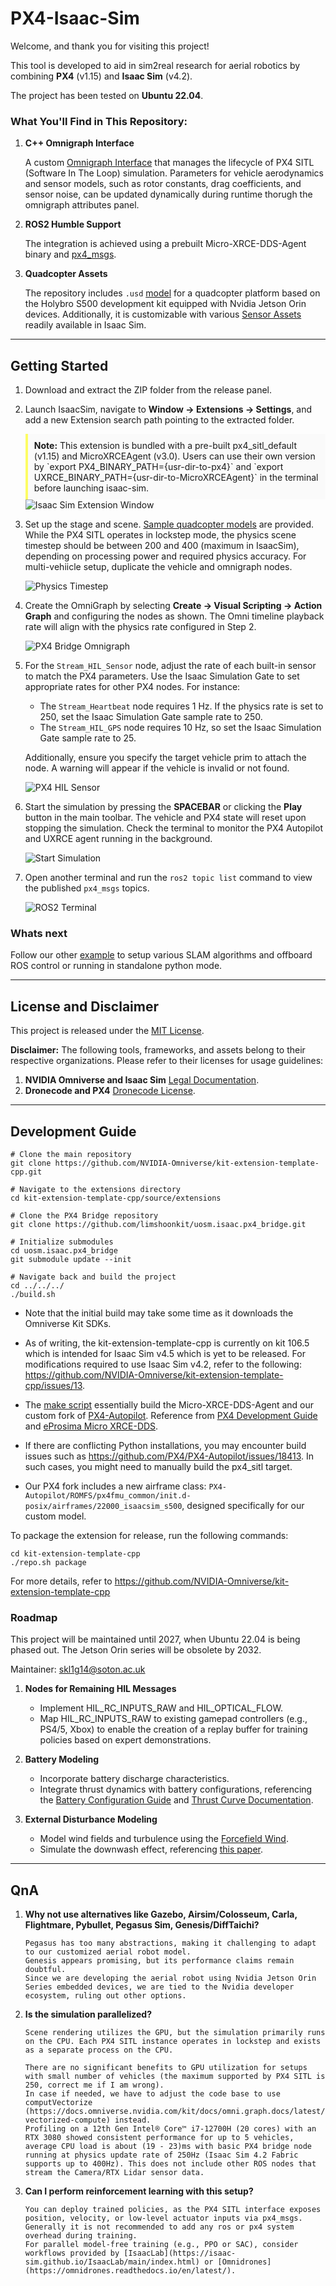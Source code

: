# PX4-Isaac-Sim

Welcome, and thank you for visiting this project!

This tool is developed to aid in sim2real research for aerial robotics by combining **PX4** (v1.15) and **Isaac Sim** (v4.2).

The project has been tested on **Ubuntu 22.04**.

### What You'll Find in This Repository:
1. **C++ Omnigraph Interface**
   
   A custom [Omnigraph Interface](https://docs.omniverse.nvidia.com/isaacsim/latest/gui_tutorials/tutorial_gui_omnigraph.html) that manages the lifecycle of PX4 SITL (Software In The Loop) simulation. Parameters for vehicle aerodynamics and sensor models, such as rotor constants, drag coefficients, and sensor noise, can be updated dynamically during runtime thorugh the omnigraph attributes panel.

2. **ROS2 Humble Support**
   
   The integration is achieved using a prebuilt Micro-XRCE-DDS-Agent binary and [px4_msgs](https://github.com/PX4/px4_msgs).

3. **Quadcopter Assets**
   
   The repository includes `.usd` [model](./model/) for a quadcopter platform based on the Holybro S500 development kit equipped with Nvidia Jetson Orin devices.
   Additionally, it is customizable with various [Sensor Assets](https://docs.omniverse.nvidia.com/isaacsim/latest/features/environment_setup/assets/usd_assets_sensors.html) readily available in Isaac Sim.

---

## Getting Started

1. Download and extract the ZIP folder from the release panel. 

2. Launch IsaacSim, navigate to **Window -> Extensions -> Settings**, and add a new Extension search path pointing to the extracted folder.

   <div style="background-color:rgba(192, 192, 192, 0.06); border-left: 4px solid rgba(255, 255, 0, 0.6); padding: 10px;">
   <strong>Note:</strong> This extension is bundled with a pre-built px4_sitl_default (v1.15) and MicroXRCEAgent (v3.0). Users can use their own version by `export PX4_BINARY_PATH={usr-dir-to-px4}` and `export UXRCE_BINARY_PATH={usr-dir-to-MicroXRCEAgent}` in the terminal before launching isaac-sim.
   </div>

   <img src="./media/extension.png" alt="Isaac Sim Extension Window">

3. Set up the stage and scene. [Sample quadcopter models](./model) are provided. While the PX4 SITL operates in lockstep mode, the physics scene timestep should be between 200 and 400 (maximum in IsaacSim), depending on processing power and required physics accuracy. For multi-vehiicle setup, duplicate the vehicle and omnigraph nodes.

   <img src="./media/physics_timestep.png" alt="Physics Timestep">

4. Create the OmniGraph by selecting **Create -> Visual Scripting -> Action Graph** and configuring the nodes as shown. The Omni timeline playback rate will align with the physics rate configured in Step 2.

   <img src="./media/omnigraph_setup.png" alt="PX4 Bridge Omnigraph">

5. For the `Stream_HIL_Sensor` node, adjust the rate of each built-in sensor to match the PX4 parameters. Use the Isaac Simulation Gate to set appropriate rates for other PX4 nodes. For instance:
   - The `Stream_Heartbeat` node requires 1 Hz. If the physics rate is set to 250, set the Isaac Simulation Gate sample rate to 250.
   - The `Stream_HIL_GPS` node requires 10 Hz, so set the Isaac Simulation Gate sample rate to 25.

   Additionally, ensure you specify the target vehicle prim to attach the node. A warning will appear if the vehicle is invalid or not found.

   <img src="./media/hil_sensor_node.png" alt="PX4 HIL Sensor">

6. Start the simulation by pressing the **SPACEBAR** or clicking the **Play** button in the main toolbar. The vehicle and PX4 state will reset upon stopping the simulation. Check the terminal to monitor the PX4 Autopilot and UXRCE agent running in the background.

   <img src="./media/terminal_post_start.png" alt="Start Simulation">

7. Open another terminal and run the `ros2 topic list` command to view the published `px4_msgs` topics.

   <img src="./media/ros2_topic_list.png" alt="ROS2 Terminal">

### Whats next

Follow our other [example](./example/README.md) to setup various SLAM algorithms and offboard ROS control or running in standalone python mode.  

---

## License and Disclaimer

This project is released under the [MIT License](./LICENSE).

**Disclaimer:**
The following tools, frameworks, and assets belong to their respective organizations. Please refer to their licenses for usage guidelines:
1. **NVIDIA Omniverse and Isaac Sim**
   [Legal Documentation](https://docs.omniverse.nvidia.com/isaacsim/latest/common/legal.html).
2. **Dronecode and PX4**
   [Dronecode License](https://docs.px4.io/main/en/contribute/licenses.html).

---

## Development Guide

```
# Clone the main repository
git clone https://github.com/NVIDIA-Omniverse/kit-extension-template-cpp.git

# Navigate to the extensions directory
cd kit-extension-template-cpp/source/extensions

# Clone the PX4 Bridge repository
git clone https://github.com/limshoonkit/uosm.isaac.px4_bridge.git

# Initialize submodules
cd uosm.isaac.px4_bridge
git submodule update --init

# Navigate back and build the project
cd ../../../
./build.sh
```

- Note that the initial build may take some time as it downloads the Omniverse Kit SDKs.

- As of writing, the kit-extension-template-cpp is currently on kit 106.5 which is intended for Isaac Sim v4.5 which is yet to be released.
For modifications required to use Isaac Sim v4.2, refer to the following: https://github.com/NVIDIA-Omniverse/kit-extension-template-cpp/issues/13.

- The [make script](./premake5.lua) essentially build the Micro-XRCE-DDS-Agent and our custom fork of [PX4-Autopilot](https://github.com/limshoonkit/PX4-Autopilot).
Reference from [PX4 Development Guide](https://docs.px4.io/main/en/dev_setup/dev_env_linux_ubuntu.html) and [eProsima Micro XRCE-DDS](https://micro-xrce-dds.docs.eprosima.com/en/latest/quickstart.html).

- If there are conflicting Python installations, you may encounter build issues such as https://github.com/PX4/PX4-Autopilot/issues/18413. In such cases, you might need to manually build the px4_sitl target.

- Our PX4 fork includes a new airframe class:
`PX4-Autopilot/ROMFS/px4fmu_common/init.d-posix/airframes/22000_isaacsim_s500`,
designed specifically for our custom model.

To package the extension for release, run the following commands:
```
cd kit-extension-template-cpp
./repo.sh package
```
For more details, refer to https://github.com/NVIDIA-Omniverse/kit-extension-template-cpp

### Roadmap

This project will be maintained until 2027, when Ubuntu 22.04 is being phased out. The Jetson Orin series will be obsolete by 2032.

Maintainer: skl1g14@soton.ac.uk

1. **Nodes for Remaining HIL Messages**

   - Implement HIL_RC_INPUTS_RAW and HIL_OPTICAL_FLOW.
   - Map HIL_RC_INPUTS_RAW to existing gamepad controllers (e.g., PS4/5, Xbox) to enable the creation of a replay buffer for training policies based on expert demonstrations.

2. **Battery Modeling**

   - Incorporate battery discharge characteristics.
   - Integrate thrust dynamics with battery configurations, referencing the [Battery Configuration Guide](https://docs.px4.io/main/en/config/battery.html) and [Thrust Curve Documentation](https://docs.px4.io/main/en/config_mc/pid_tuning_guide_multicopter.html#thrust_curve).

3. **External Disturbance Modeling**

   - Model wind fields and turbulence using the [Forcefield Wind](https://docs.omniverse.nvidia.com/extensions/latest/ext_omnigraph/node-library/nodes/omni-physx-forcefields/omni-physx-forcefields-forcefieldwind-1.html).
   - Simulate the downwash effect, referencing [this paper](https://rpg.ifi.uzh.ch/docs/RAL24_Bauersfeld.pdf).

---

## QnA

1. **Why not use alternatives like Gazebo, Airsim/Colosseum, Carla, Flightmare, Pybullet, Pegasus Sim, Genesis/DiffTaichi?**
   ```
   Pegasus has too many abstractions, making it challenging to adapt to our customized aerial robot model.
   Genesis appears promising, but its performance claims remain doubtful.
   Since we are developing the aerial robot using Nvidia Jetson Orin Series embedded devices, we are tied to the Nvidia developer ecosystem, ruling out other options.
   ```

2. **Is the simulation parallelized?**
   ```
   Scene rendering utilizes the GPU, but the simulation primarily runs on the CPU. Each PX4 SITL instance operates in lockstep and exists as a separate process on the CPU.

   There are no significant benefits to GPU utilization for setups with small number of vehicles (the maximum supported by PX4 SITL is 250, correct me if I am wrong).
   In case if needed, we have to adjust the code base to use computVectorize (https://docs.omniverse.nvidia.com/kit/docs/omni.graph.docs/latest/howto/VectorizedCompute.html#omnigraph-vectorized-compute) instead.
   Profiling on a 12th Gen Intel® Core™ i7-12700H (20 cores) with an RTX 3080 showed consistent performance for up to 5 vehicles, average CPU load is about (19 - 23)ms with basic PX4 bridge node running at physics update rate of 250Hz (Isaac Sim 4.2 Fabric supports up to 400Hz). This does not include other ROS nodes that stream the Camera/RTX Lidar sensor data.
   ```

3. **Can I perform reinforcement learning with this setup?**

   ```
   You can deploy trained policies, as the PX4 SITL interface exposes position, velocity, or low-level actuator inputs via px4_msgs.
   Generally it is not recommended to add any ros or px4 system overhead during training.
   For parallel model-free training (e.g., PPO or SAC), consider workflows provided by [IsaacLab](https://isaac-sim.github.io/IsaacLab/main/index.html) or [Omnidrones](https://omnidrones.readthedocs.io/en/latest/).
   ```